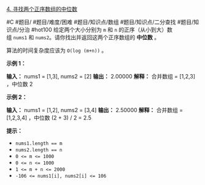 [4. 寻找两个正序数组的中位数](https://leetcode.cn/problems/median-of-two-sorted-arrays/)

#C #题目/ #题目/难度/困难 #题目/知识点/数组 #题目/知识点/二分查找 #题目/知识点/分治 #hot100
给定两个大小分别为 `m` 和 `n` 的正序（从小到大）数组 `nums1` 和 `nums2`。请你找出并返回这两个正序数组的 **中位数** 。

算法的时间复杂度应该为 `O(log (m+n))` 。

**示例 1：**

**输入：** nums1 = \[1,3\], nums2 = \[2\]
**输出：** 2.00000
**解释：** 合并数组 = \[1,2,3] ，中位数 2

**示例 2：**

**输入：** nums1 = \[1,2], nums2 = \[3,4]
**输出：** 2.50000
**解释：** 合并数组 = \[1,2,3,4] ，中位数 (2 + 3) / 2 = 2.5

**提示：**

- `nums1.length == m`
- `nums2.length == n`
- `0 <= m <= 1000`
- `0 <= n <= 1000`
- `1 <= m + n <= 2000`
- `-106 <= nums1[i], nums2[i] <= 106`